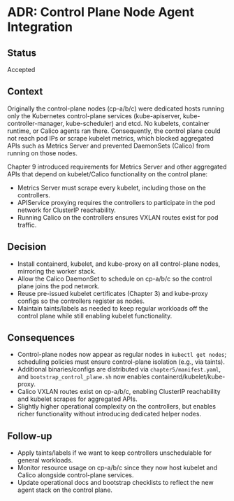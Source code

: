 # ADR: Control Plane Node Agent Integration

## Status
Accepted

## Context
Originally the control-plane nodes (cp-a/b/c) were dedicated hosts running only the Kubernetes control-plane services (kube-apiserver, kube-controller-manager, kube-scheduler) and etcd. No kubelets, container runtime, or Calico agents ran there. Consequently, the control plane could not reach pod IPs or scrape kubelet metrics, which blocked aggregated APIs such as Metrics Server and prevented DaemonSets (Calico) from running on those nodes.

Chapter 9 introduced requirements for Metrics Server and other aggregated APIs that depend on kubelet/Calico functionality on the control plane:
- Metrics Server must scrape every kubelet, including those on the controllers.
- APIService proxying requires the controllers to participate in the pod network for ClusterIP reachability.
- Running Calico on the controllers ensures VXLAN routes exist for pod traffic.

## Decision
- Install containerd, kubelet, and kube-proxy on all control-plane nodes, mirroring the worker stack.
- Allow the Calico DaemonSet to schedule on cp-a/b/c so the control plane joins the pod network.
- Reuse pre-issued kubelet certificates (Chapter 3) and kube-proxy configs so the controllers register as nodes.
- Maintain taints/labels as needed to keep regular workloads off the control plane while still enabling kubelet functionality.

## Consequences
- Control-plane nodes now appear as regular nodes in `kubectl get nodes`; scheduling policies must ensure control-plane isolation (e.g., via taints).
- Additional binaries/configs are distributed via `chapter5/manifest.yaml`, and `bootstrap_control_plane.sh` now enables containerd/kubelet/kube-proxy.
- Calico VXLAN routes exist on cp-a/b/c, enabling ClusterIP reachability and kubelet scrapes for aggregated APIs.
- Slightly higher operational complexity on the controllers, but enables richer functionality without introducing dedicated helper nodes.

## Follow-up
- Apply taints/labels if we want to keep controllers unschedulable for general workloads.
- Monitor resource usage on cp-a/b/c since they now host kubelet and Calico alongside control-plane services.
- Update operational docs and bootstrap checklists to reflect the new agent stack on the control plane.
